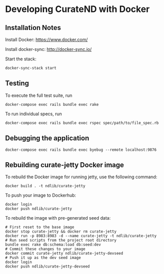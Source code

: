 # Developing CurateND with Docker

## Installation Notes
Install Docker: https://www.docker.com/

Install docker-sync: http://docker-sync.io/

Start the stack:
```console
docker-sync-stack start
```

## Testing
To execute the full test suite, run
```console
docker-compose exec rails bundle exec rake
```
To run individual specs, run
```console
docker-compose exec rails bundle exec rspec spec/path/to/file_spec.rb
```

## Debugging the application
```console
docker-compose exec rails bundle exec byebug --remote localhost:9876
```

## Rebuilding curate-jetty Docker image

To rebuild the Docker image for running jetty, use the following command:

```console
docker build . -t ndlib/curate-jetty
```

To push your image to Dockerhub:

```console
docker login
docker push ndlib/curate-jetty
```

To rebuild the image with pre-generated seed data:
```console
# First reset to the base image
docker stop curate-jetty && docker rm curate-jetty
docker run -p 8983:8983 -d --name curate-jetty -t ndlib/curate-jetty
# Run seed scripts from the project root directory
bundle exec rake db:schema:load db:seed:dev
# Commit these changes to your image
docker commit curate-jetty ndlib/curate-jetty-devseed
# Push it up as the dev seed image
docker login
docker push ndlib/curate-jetty-devseed
```
